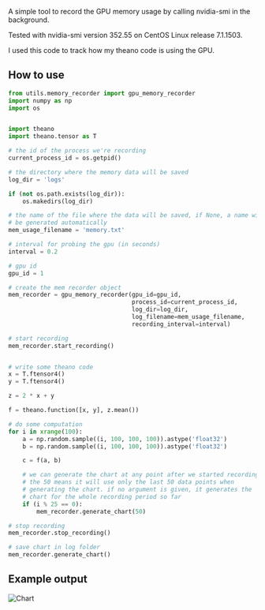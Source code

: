 A simple tool to record the GPU memory usage by calling nvidia-smi in the background.

Tested with nvidia-smi version 352.55 on CentOS Linux release 7.1.1503.

I used this code to track how my theano code is using the GPU.

## How to use

```python
from utils.memory_recorder import gpu_memory_recorder
import numpy as np
import os


import theano
import theano.tensor as T

# the id of the process we're recording
current_process_id = os.getpid()

# the directory where the memory data will be saved
log_dir = 'logs'

if (not os.path.exists(log_dir)):
    os.makedirs(log_dir)

# the name of the file where the data will be saved, if None, a name will
# be generated automatically
mem_usage_filename = 'memory.txt'

# interval for probing the gpu (in seconds)
interval = 0.2

# gpu id
gpu_id = 1

# create the mem recorder object
mem_recorder = gpu_memory_recorder(gpu_id=gpu_id,
                                   process_id=current_process_id,
                                   log_dir=log_dir,
                                   log_filename=mem_usage_filename,
                                   recording_interval=interval)

# start recording
mem_recorder.start_recording()


# write some theano code
x = T.ftensor4()
y = T.ftensor4()

z = 2 * x + y

f = theano.function([x, y], z.mean())

# do some computation
for i in xrange(100):
    a = np.random.sample((i, 100, 100, 100)).astype('float32')
    b = np.random.sample((i, 100, 100, 100)).astype('float32')

    c = f(a, b)

    # we can generate the chart at any point after we started recording.
    # the 50 means it will use only the last 50 data points when
    # generating the chart. if no argument is given, it generates the 
    # chart for the whole recording period so far
    if (i % 25 == 0):
        mem_recorder.generate_chart(50)

# stop recording
mem_recorder.stop_recording()

# save chart in log folder
mem_recorder.generate_chart()

```

## Example output

![Chart](https://github.com/ppalasek/gpu_memory_recorder/blob/master/logs/memory.png?raw=true)
